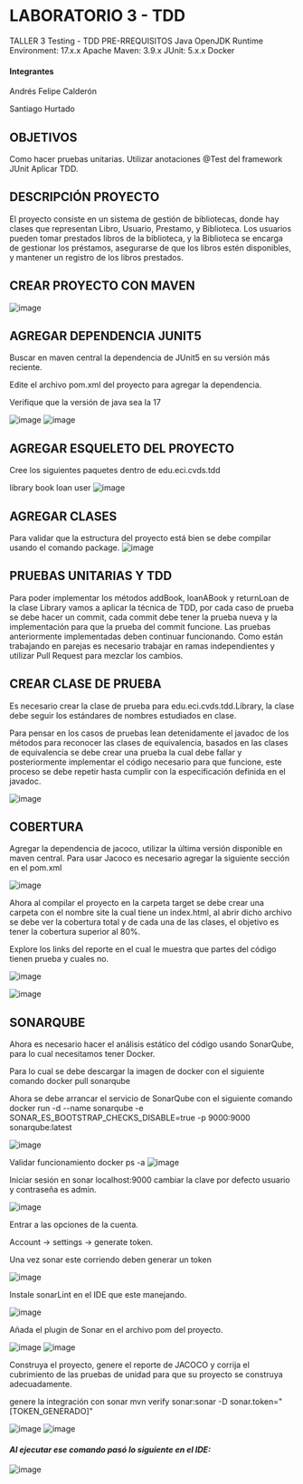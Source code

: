 # LABORATORIO 3 - TDD
TALLER 3
Testing - TDD
PRE-RREQUISITOS
Java OpenJDK Runtime Environment: 17.x.x
Apache Maven: 3.9.x
JUnit: 5.x.x
Docker

#### Integrantes
Andrés Felipe Calderón

Santiago Hurtado

## OBJETIVOS
Como hacer pruebas unitarias.
Utilizar anotaciones @Test del framework JUnit
Aplicar TDD.
## DESCRIPCIÓN PROYECTO
El proyecto consiste en un sistema de gestión de bibliotecas, donde hay clases que representan Libro, Usuario, Prestamo, y Biblioteca. Los usuarios pueden tomar prestados libros de la biblioteca, y la Biblioteca se encarga de gestionar los préstamos, asegurarse de que los libros estén disponibles, y mantener un registro de los libros prestados.

## CREAR PROYECTO CON MAVEN

![image](Assets/CreaciónProyecto.png)

## AGREGAR DEPENDENCIA JUNIT5

Buscar en maven central la dependencia de JUnit5 en su versión más reciente.


Edite el archivo pom.xml del proyecto para agregar la dependencia.


Verifique que la versión de java sea la 17

![image](Assets/Dependencias.png)
![image](Assets/mvnVersion.png)

## AGREGAR ESQUELETO DEL PROYECTO
Cree los siguientes paquetes dentro de edu.eci.cvds.tdd

library
book
loan
user
![image](Assets/tree.png)

## AGREGAR CLASES




Para validar que la estructura del proyecto está bien se debe compilar usando el comando package.
![image](Assets/mvnPackage.png)

## PRUEBAS UNITARIAS Y TDD

Para poder implementar los métodos addBook, loanABook y returnLoan de la clase Library vamos a aplicar la técnica de TDD, por cada caso de prueba se debe hacer un commit, cada commit debe tener la prueba nueva y la implementación para que la prueba del commit funcione. Las pruebas anteriormente implementadas deben continuar funcionando. Como están trabajando en parejas es necesario trabajar en ramas independientes y utilizar Pull Request para mezclar los cambios.

## CREAR CLASE DE PRUEBA


Es necesario crear la clase de prueba para edu.eci.cvds.tdd.Library, la clase debe seguir los estándares de nombres estudiados en clase.

Para pensar en los casos de pruebas lean detenidamente el javadoc de los métodos para reconocer las clases de equivalencia, basados en las clases de equivalencia se debe crear una prueba la cual debe fallar y posteriormente implementar el código necesario para que funcione, este proceso se debe repetir hasta cumplir con la especificación definida en el javadoc.

![image](Assets/Unitest.png)


## COBERTURA


Agregar la dependencia de jacoco, utilizar la última versión disponible en maven central.
Para usar Jacoco es necesario agregar la siguiente sección en el pom.xml

![image](Assets/JacocoPlugin.png)

Ahora al compilar el proyecto en la carpeta target se debe crear una carpeta con el nombre site la cual tiene un index.html, al abrir dicho archivo se debe ver la cobertura total y de cada una de las clases, el objetivo es tener la cobertura superior al 80%.

Explore los links del reporte en el cual le muestra que partes del código tienen prueba y cuales no.

![image](Assets/Index.png)

![image](Assets/Index2.png)

## SONARQUBE

Ahora es necesario hacer el análisis estático del código usando SonarQube, para lo cual necesitamos tener Docker.


Para lo cual se debe descargar la imagen de docker con el siguiente comando docker pull sonarqube


Ahora se debe arrancar el servicio de SonarQube con el siguiente comando docker run -d --name sonarqube -e SONAR_ES_BOOTSTRAP_CHECKS_DISABLE=true -p 9000:9000 sonarqube:latest

![image](Assets/Docker.png)

Validar funcionamiento docker ps -a
![image](Assets/dockerPs-a.png)

Iniciar sesión en sonar localhost:9000 cambiar la clave por defecto usuario y contraseña es admin.

![image](Assets/sonar.png)

Entrar a las opciones de la cuenta.


Account -> settings -> generate token.


Una vez sonar este corriendo deben generar un token

![image](Assets/token.png)

Instale sonarLint en el IDE que este manejando.

![image](Assets/sonarEnIDE.png)


Añada el plugin de Sonar en el archivo pom del proyecto.

![image](Assets/pluginSonar.png)
![image](Assets/Dependencias.png)

Construya el proyecto, genere el reporte de JACOCO y corrija el cubrimiento de las pruebas de unidad para que su proyecto se construya adecuadamente.


genere la integración con sonar mvn verify sonar:sonar -D sonar.token="[TOKEN_GENERADO]"

![image](Assets/SonarTest.png)
![image](Assets/BuildSonar.png)

#### _Al ejecutar ese comando pasó lo siguiente en el IDE:_

![image](Assets/IDE.png)

